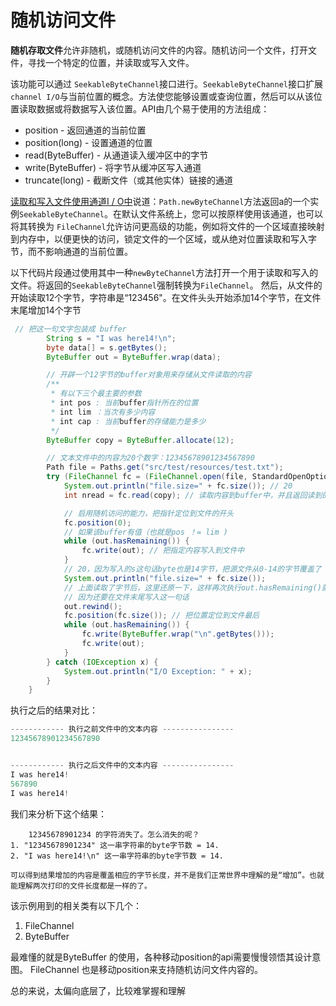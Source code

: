 # 随机访问文件

**随机存取文件**允许非随机，或随机访问文件的内容。随机访问一个文件，打开文件，寻找一个特定的位置，并读取或写入文件。

该功能可以通过 `SeekableByteChannel`接口进行。`SeekableByteChannel`接口扩展 `channel I/O`与当前位置的概念。方法使您能够设置或查询位置，然后可以从该位置读取数据或将数据写入该位置。API由几个易于使用的方法组成：

* position - 返回通道的当前位置
* position(long) - 设置通道的位置
* read(ByteBuffer) - 从通道读入缓冲区中的字节
* write(ByteBuffer) - 将字节从缓冲区写入通道
* truncate(long) - 截断文件（或其他实体）链接的通道

[读取和写入文件使用通道I / O中](/content/essential/io/file.md)说道：`Path.newByteChannel`方法返回a的一个实例`SeekableByteChannel`。在默认文件系统上，您可以按原样使用该通道，也可以将其转换为 `FileChannel`允许访问更高级的功能，例如将文件的一个区域直接映射到内存中，以便更快的访问，锁定文件的一个区域，或从绝对位置读取和写入字节，而不影响通道的当前位置。

以下代码片段通过使用其中一种`newByteChannel`方法打开一个用于读取和写入的文件。将返回的`SeekableByteChannel`强制转换为`FileChannel`。
然后，从文件的开始读取12个字节，字符串是“123456"。在文件头头开始添加14个字节，在文件末尾增加14个字节

```java
 // 把这一句文字包装成 buffer
        String s = "I was here14!\n";
        byte data[] = s.getBytes();
        ByteBuffer out = ByteBuffer.wrap(data);

        // 开辟一个12字节的buffer对象用来存储从文件读取的内容
        /**
         * 有以下三个最主要的参数
         * int pos : 当前buffer指针所在的位置
         * int lim ：当次有多少内容
         * int cap : 当前buffer的存储能力是多少
         */
        ByteBuffer copy = ByteBuffer.allocate(12);

        // 文本文件中的内容为20个数字：12345678901234567890
        Path file = Paths.get("src/test/resources/test.txt");
        try (FileChannel fc = (FileChannel.open(file, StandardOpenOption.READ, StandardOpenOption.WRITE))) {
            System.out.println("file.size=" + fc.size()); // 20
            int nread = fc.read(copy); // 读取内容到buffer中，并且返回读到的字节数,这里由于内容足够，就一次性读到了12个字节

            // 启用随机访问的能力，把指针定位到文件的开头
            fc.position(0);
            // 如果该buffer有值（也就是pos ！= lim )
            while (out.hasRemaining()) {
                fc.write(out); // 把指定内容写入到文件中
            }
            // 20，因为写入的s这句话byte也是14字节，把源文件从0-14的字节覆盖了
            System.out.println("file.size=" + fc.size());
            // 上面读取了字节后，这里还原一下，这样再次执行out.hasRemaining()就还有内容了
            // 因为还要在文件末尾写入这一句话
            out.rewind();
            fc.position(fc.size()); // 把位置定位到文件最后
            while (out.hasRemaining()) {
                fc.write(ByteBuffer.wrap("\n".getBytes()));
                fc.write(out);
            }
        } catch (IOException x) {
            System.out.println("I/O Exception: " + x);
        }
    }
```
执行之后的结果对比：
```java
------------ 执行之前文件中的文本内容 ----------------
12345678901234567890


------------ 执行之后文件中的文本内容 ----------------
I was here14!
567890
I was here14!
```

我们来分析下这个结果：
```
    12345678901234 的字符消失了。怎么消失的呢？
1. "12345678901234" 这一串字符串的byte字节数 = 14.
2. "I was here14!\n" 这一串字符串的byte字节数 = 14. 

可以得到结果增加的内容是覆盖相应的字节长度，并不是我们正常世界中理解的是“增加”。也就能理解两次打印的文件长度都是一样的了。
```

该示例用到的相关类有以下几个：
1. FileChannel 
2. ByteBuffer 

最难懂的就是ByteBuffer 的使用，各种移动position的api需要慢慢领悟其设计意图。
FileChannel 也是移动position来支持随机访问文件内容的。

总的来说，太偏向底层了，比较难掌握和理解
    